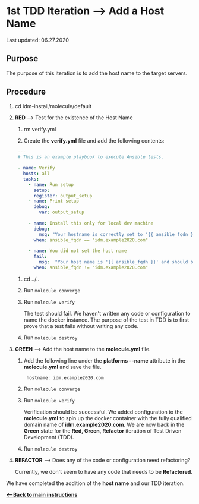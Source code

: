 # 1st TDD Iteration --> Add a Host Name

Last updated: 06.27.2020

## Purpose

The purpose of this iteration is to add the host name to the target servers.

## Procedure

1. cd idm-install/molecule/default

1. **RED** --> Test for the existence of the Host Name
    
    1. rm verify.yml
    
    1. Create the **verify.yml** file and add the following contents:
    
      ```yaml
       ---
       # This is an example playbook to execute Ansible tests.
       
       - name: Verify
         hosts: all
         tasks:
           - name: Run setup
             setup:
             register: output_setup
           - name: Print setup
             debug:
               var: output_setup
       
           - name: Install this only for local dev machine
             debug:
               msg: "Your hostname is correctly set to '{{ ansible_fqdn }}'."
             when: ansible_fqdn == "idm.example2020.com"
       
           - name: You did not set the host name
             fail:
               msg:  "Your host name is '{{ ansible_fqdn }}' and should be 'idm.example2020.com'"
             when: ansible_fqdn != "idm.example2020.com"
    
      ``` 
         
      1. cd ../..
      1. Run `molecule converge`
      1. Run `molecule verify`
    
            The test should fail.  We haven't written any
            code or configuration to name the docker instance.
            The purpose of the test in TDD is to
            first prove that a test fails without writing any
            code.
      1. Run `molecule destroy`

1. **GREEN** --> Add the host name to the **molecule.yml** file.
    1. Add the following line under the **platforms**
        **--name** attribute in the **molecule.yml** and
        save the file.
        
            hostname: idm.example2020.com
      1. Run `molecule converge`
      1. Run `molecule verify`
        
            Verification should
            be successful.  We added configuration to the
            **molecule.yml** to spin up the docker
            container with the fully qualified domain
            name of **idm.example2020.com**. We are now
            back in the **Green** state for the
            **Red, Green, Refactor** iteration of Test
            Driven Development (TDD).
      1. Run `molecule destroy`
      
1. **REFACTOR** --> Does any of the code or configuration need refactoring?

    Currently, we don't seem to have any code that needs to be **Refactored**.

We have completed the addition of the **host name** and our TDD iteration.

[**<--Back to main instructions**](../readme.md#1stTDD)